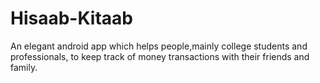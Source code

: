 # Hisaab-Kitaab
An elegant android app which helps people,mainly college students and professionals, to keep track of money transactions with their friends and family.